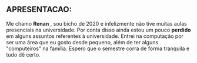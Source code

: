## APRESENTACAO:
Me chamo **Renan** , sou bicho de 2020 e infelizmente não tive muitas aulas presenciais na universidade.
Por conta disso ainda estou um pouco **perdido** em alguns assuntos referentes à universidade.
Entrei na computação por ser uma área que eu gosto desde pequeno, além de ter alguns "computeiros" na família.
Espero que o semestre corra de forma tranquila e tudo dê certo.

